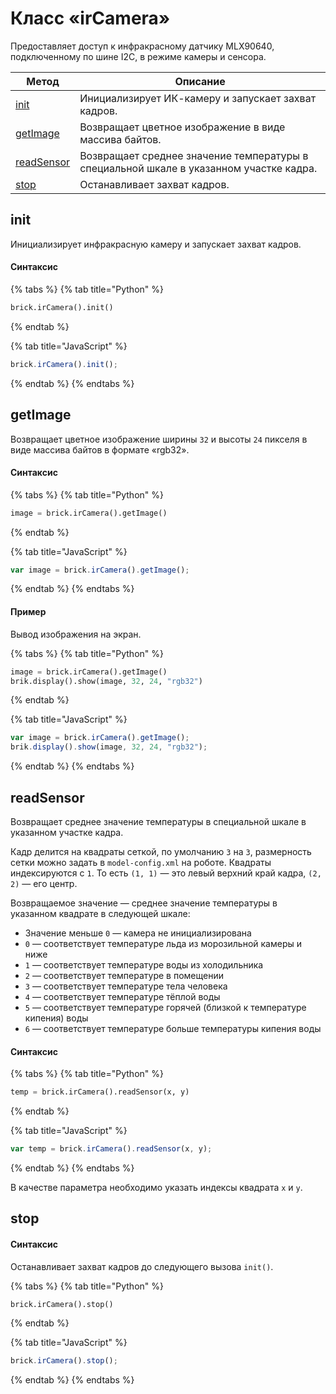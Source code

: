 # Класс «irCamera»

Предоставляет доступ к инфракрасному датчику MLX90640, подключенному по шине I2C, в режиме камеры и сенсора.

| Метод                                      | Описание                                                                               |
| ------------------------------------------ | ---------------------------------------------------------------------------------------|
| [init](class-ircamera.md#init)             | Инициализирует ИК-камеру и запускает захват кадров.                                    |
| [getImage](class-ircamera.md#getImage)     | Возвращает цветное изображение в виде массива байтов.                                  |
| [readSensor](class-ircamera.md#readSensor) | Возвращает среднее значение температуры в специальной шкале в указанном участке кадра. |
| [stop](class-ircamera.md#stop)             | Останавливает захват кадров.                                                           |

## init

Инициализирует инфракрасную камеру и запускает захват кадров.

#### Синтаксис

{% tabs %}
{% tab title="Python" %}
```python
brick.irCamera().init()
```
{% endtab %}

{% tab title="JavaScript" %}
```javascript
brick.irCamera().init();
```
{% endtab %}
{% endtabs %}

## getImage

Возвращает цветное изображение ширины `32` и высоты `24` пикселя в виде массива байтов в формате «rgb32».

#### Синтаксис

{% tabs %}
{% tab title="Python" %}
```python
image = brick.irCamera().getImage()
```
{% endtab %}

{% tab title="JavaScript" %}
```javascript
var image = brick.irCamera().getImage();
```
{% endtab %}
{% endtabs %}

#### Пример

Вывод изображения на экран.

{% tabs %}
{% tab title="Python" %}
```python
image = brick.irCamera().getImage()
brik.display().show(image, 32, 24, "rgb32")
```
{% endtab %}

{% tab title="JavaScript" %}
```javascript
var image = brick.irCamera().getImage();
brik.display().show(image, 32, 24, "rgb32");
```
{% endtab %}
{% endtabs %}

## readSensor

Возвращает среднее значение температуры в специальной шкале в указанном участке кадра.

Кадр делится на квадраты сеткой, по умолчанию `3` на `3`, размерность сетки можно задать в `model-config.xml` на роботе.
Квадраты индексируются с `1`. То есть `(1, 1)` — это левый верхний край кадра, `(2, 2)` — его центр.

Возвращаемое значение — среднее значение температуры в указанном квадрате в следующей шкале:
- Значение меньше `0` — камера не инициализирована
- `0` — соответствует температуре льда из морозильной камеры и ниже
- `1` — соответствует температуре воды из холодильника
- `2` — соответствует температуре в помещении
- `3` — соответствует температуре тела человека
- `4` — соответствует температуре тёплой воды
- `5` — соответствует температуре горячей (близкой к температуре кипения) воды
- `6` — соответствует температуре больше температуры кипения воды

#### Синтаксис

{% tabs %}
{% tab title="Python" %}
```python
temp = brick.irCamera().readSensor(x, y)
```
{% endtab %}

{% tab title="JavaScript" %}
```javascript
var temp = brick.irCamera().readSensor(x, y);
```
{% endtab %}
{% endtabs %}

В качестве параметра необходимо указать индексы квадрата `x` и `y`.

## stop

#### Синтаксис

Останавливает захват кадров до следующего вызова `init()`.

{% tabs %}
{% tab title="Python" %}
```python
brick.irCamera().stop()
```
{% endtab %}

{% tab title="JavaScript" %}
```javascript
brick.irCamera().stop();
```
{% endtab %}
{% endtabs %}
